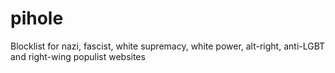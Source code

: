 # pihole
Blocklist for nazi, fascist, white supremacy, white power, alt-right, anti-LGBT and right-wing populist websites
